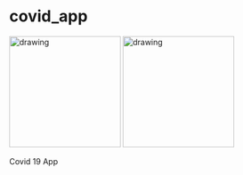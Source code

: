 # covid_app

<img src="https://raw.githubusercontent.com/tonyhart7/covid_app/covidapp1.png" alt="drawing" width="200"/>

<img src="https://raw.githubusercontent.com/tonyhart7/covid_app/covidapp2.png" alt="drawing" width="200"/>


Covid 19 App 

